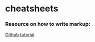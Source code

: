 # cheatsheets


### Resource on how to write markup:
[Github tutorial](https://docs.github.com/en/get-started/writing-on-github/getting-started-with-writing-and-formatting-on-github/basic-writing-and-formatting-syntax)
